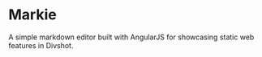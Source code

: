 # Markie

A simple markdown editor built with AngularJS for showcasing static web features in Divshot.